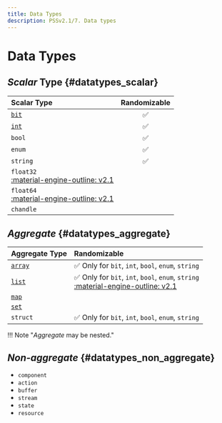 ```yaml
---
title: Data Types
description: PSSv2.1/7. Data types
---
```


# Data Types

## *Scalar* Type {#datatypes_scalar}
| Scalar Type                                                                                   | Randomizable          |
| :-------------------------------------------------------------------------------------------- | :-------------------: |
| [`bit`](IntegerTypes.md#datatypes_integertypes_bit "bit")                                     | :white_check_mark:    |
| [`int`](IntegerTypes.md#datatypes_integertypes_integer "integer")                             | :white_check_mark:    |
| `bool`                                                                                        | :white_check_mark:    |
| `enum`                                                                                        | :white_check_mark:    |
| `string`                                                                                      | :white_check_mark:    |
| `float32`<br>[:material-engine-outline: v2.1](../index.md#reference "LRM minimum version")    |                       |
| `float64`<br>[:material-engine-outline: v2.1](../index.md#reference "LRM minimum version")    |                       |
| `chandle`                                                                                     |                       |

## *Aggregate* {#datatypes_aggregate}
| Aggregate Type                            | Randomizable                                                                                                                                          |
| :---------------------------------------- | :---------------------------------------------------------------------------------------------------------------------------------------------------- |
| [`array`](../Collections/Arrays.md#array) | :white_check_mark: Only for `bit`, `int`, `bool`, `enum`, `string`                                                                                    |
| [`list`](../Collections/Lists.md#list)    | :white_check_mark: Only for `bit`, `int`, `bool`, `enum`, `string`<br>[:material-engine-outline: v2.1](../index.md#reference "LRM minimum version")   |
| [`map`](../Collections/Maps.md#map)       |                                                                                                                                                       |
| [`set`](../Collections/Sets.md#set)       |                                                                                                                                                       |
| `struct`                                  | :white_check_mark: Only for `bit`, `int`, `bool`, `enum`, `string`                                                                                    |

!!! Note "*Aggregate* may be nested."

## *Non-aggregate* {#datatypes_non_aggregate}
- `component`
- `action`
- `buffer`
- `stream`
- `state`
- `resource`
